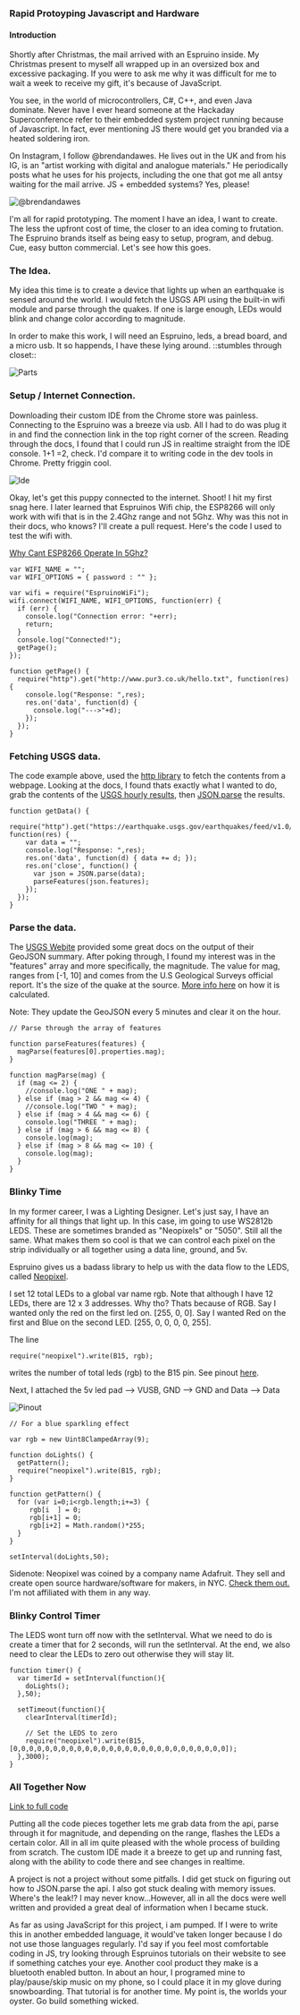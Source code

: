 ### Rapid Protoyping Javascript and Hardware

#### Introduction
Shortly after Christmas, the mail arrived with an Espruino inside. My Christmas present to myself all wrapped up in an oversized box and excessive packaging. If you were to ask me why it was difficult for me to wait a week to receive my gift, it's because of JavaScript. 

You see, in the world of microcontrollers, C#, C++, and even Java dominate. Never have I ever heard someone at the Hackaday Superconference refer to their embedded system project running because of Javascript. In fact, ever mentioning JS there would get you branded via a heated soldering iron. 

On Instagram, I follow @brendandawes. He lives out in the UK and from his IG, is an "artist working with digital and analogue materials." He periodically posts what he uses for his projects, including the one that got me all antsy waiting for the mail arrive. JS + embedded systems? Yes, please!

![@brendandawes](https://www.dropbox.com/s/trgtlx18zjhdzzz/brendan_dawes_ig.png?dl=0)

I'm all for rapid prototyping. The moment I have an idea, I want to create. The less the upfront cost of time, the closer to an idea coming to frutation. The Espruino brands itself as being easy to setup, program, and debug. Cue, easy button commercial. Let's see how this goes.

### The Idea.

My idea this time is to create a device that lights up when an earthquake is sensed around the world. I would fetch the USGS API using the built-in wifi module and parse through the quakes. If one is large enough, LEDs would blink and change color according to magnitude.

In order to make this work, I will need an Espruino, leds, a bread board, and a micro usb. It so happends, I have these lying around. ::stumbles through closet::

![Parts](https://www.dropbox.com/s/rj75aq0wbo5h2va/parts.jpg?dl=1)

### Setup / Internet Connection.

Downloading their custom IDE from the Chrome store was painless. Connecting to the Espruino was a breeze via usb. All I had to do was plug it in and find the connection link in the top right corner of the screen. Reading through the docs, I found that I could run JS in realtime straight from the IDE console. 1+1 =2, check. I'd compare it to writing code in the dev tools in Chrome. Pretty friggin cool.

![Ide](https://www.dropbox.com/s/gyiecs0r0m439ou/connected.png?dl=1)

Okay, let's get this puppy connected to the internet. Shoot! I hit my first snag here. I later learned that Espruinos Wifi chip, the ESP8266 will only work with wifi that is in the 2.4Ghz range and not 5Ghz. Why was this not in their docs, who knows? I'll create a pull request. Here's the code I used to test the wifi with.

[Why Cant ESP8266 Operate In 5Ghz?](http://www.esp8266.com/viewtopic.php?f=6&t=4032)

```
var WIFI_NAME = "";
var WIFI_OPTIONS = { password : "" };

var wifi = require("EspruinoWiFi");
wifi.connect(WIFI_NAME, WIFI_OPTIONS, function(err) {
  if (err) {
    console.log("Connection error: "+err);
    return;
  }
  console.log("Connected!");
  getPage();
});

function getPage() {
  require("http").get("http://www.pur3.co.uk/hello.txt", function(res) {
    console.log("Response: ",res);
    res.on('data', function(d) {
      console.log("--->"+d);
    });
  });
}
```

### Fetching USGS data.

The code example above, used the [http library](http://www.espruino.com/Reference#http) to fetch the contents from a webpage. Looking at the docs, I found thats exactly what I wanted to do, grab the contents of the [USGS hourly results](https://earthquake.usgs.gov/earthquakes/feed/v1.0/summary/all_hour.geojson), then [JSON.parse](http://www.espruino.com/Reference#JSON) the results. 

```
function getData() {
  require("http").get("https://earthquake.usgs.gov/earthquakes/feed/v1.0/summary/all_hour.geojson", function(res) {
    var data = "";
    console.log("Response: ",res);
    res.on('data', function(d) { data += d; });
    res.on('close', function() { 
      var json = JSON.parse(data);
      parseFeatures(json.features);
    });
  });
}
```

### Parse the data.

The [USGS Webite](https://earthquake.usgs.gov/earthquakes/feed/v1.0/geojson.php) provided some great docs on the output of their GeoJSON summary. After poking through, I found my interest was in the "features" array and more specifically, the magnitude. The value for mag, ranges from [-1, 10] and comes from the U.S Geological Surveys official report. It's the size of the quake at the source. [More info here](https://earthquake.usgs.gov/data/comcat/data-eventterms.php#mag) on how it is calculated.

Note: They update the GeoJSON every 5 minutes and clear it on the hour.

```
// Parse through the array of features

function parseFeatures(features) {
  magParse(features[0].properties.mag);
}

function magParse(mag) {
  if (mag <= 2) {
    //console.log("ONE " + mag);
  } else if (mag > 2 && mag <= 4) {
    //console.log("TWO " + mag);
  } else if (mag > 4 && mag <= 6) {
    console.log("THREE " + mag);
  } else if (mag > 6 && mag <= 8) {
    console.log(mag);
  } else if (mag > 8 && mag <= 10) {
    console.log(mag);
  }
}
```

### Blinky Time

In my former career, I was a Lighting Designer. Let's just say, I have an affinity for all things that light up. In this case, im going to use WS2812b LEDS. These are sometimes branded as "Neopixels" or "5050". Still all the same. What makes them so cool is that we can control each pixel on the strip individually or all together using a data line, ground, and 5v. 

Espruino gives us a badass library to help us with the data flow to the LEDS, called [Neopixel](http://www.espruino.com/Reference#neopixel).

I set 12 total LEDs to a global var name rgb. Note that although I have 12 LEDs, there are 12 x 3 addresses. Why tho? Thats because of RGB. Say I wanted only the red on the first led on. [255, 0, 0]. Say I wanted Red on the first and Blue on the second LED. [255, 0, 0, 0, 0, 255].

The line 
```
require("neopixel").write(B15, rgb);
```
writes the number of total leds (rgb) to the B15 pin. See pinout [here](http://www.espruino.com/WiFi).

Next, I attached the 5v led pad --> VUSB, GND --> GND and Data --> Data

![Pinout](https://www.dropbox.com/s/j6fv9994gvc8130/hookup.jpg?dl=1)

```
// For a blue sparkling effect

var rgb = new Uint8ClampedArray(9);

function doLights() {
  getPattern();
  require("neopixel").write(B15, rgb);
}

function getPattern() {
  for (var i=0;i<rgb.length;i+=3) {
     rgb[i  ] = 0;
     rgb[i+1] = 0;
     rgb[i+2] = Math.random()*255;
  }
}

setInterval(doLights,50);
```

Sidenote: Neopixel was coined by a company name Adafruit. They sell and create open source hardware/software for makers, in NYC. [Check them out.](https://www.adafruit.com/) I'm not affiliated with them in any way. 

### Blinky Control Timer

The LEDS wont turn off now with the setInterval. What we need to do is create a timer that for 2 seconds, will run the setInterval. At the end, we also need to clear the LEDs to zero out otherwise they will stay lit. 

```
function timer() {
  var timerId = setInterval(function(){
    doLights();
  },50);

  setTimeout(function(){
    clearInterval(timerId);
    
    // Set the LEDS to zero
    require("neopixel").write(B15, [0,0,0,0,0,0,0,0,0,0,0,0,0,0,0,0,0,0,0,0,0,0,0,0,0,0,0]);
  },3000);
}
```

### All Together Now

[Link to full code]()

Putting all the code pieces together lets me grab data from the api, parse through it for magnitude, and depending on the range, flashes the LEDs a certain color. All in all im quite pleased with the whole process of building from scratch. The custom IDE made it a breeze to get up and running fast, along with the ability to code there and see changes in realtime.

A project is not a project without some pitfalls. I did get stuck on figuring out how to JSON.parse the api. I also got stuck dealing with memory issues. Where's the leak!? I may never know...However, all in all the docs were well written and provided a great deal of information when I became stuck. 

As far as using JavaScript for this project, i am pumped. If I were to write this in another embedded language, it would've taken longer because I do not use those languages regularly. I'd say if you feel most comfortable coding in JS, try looking through Espruinos tutorials on their website to see if something catches your eye. Another cool product they make is a bluetooth enabled button. In about an hour, I programed mine to play/pause/skip music on my phone, so I could place it in my glove during snowboarding. That tutorial is for another time. My point is, the worlds your oyster. Go build something wicked.